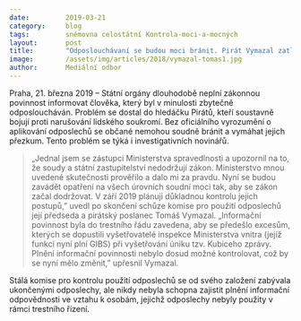 ```yaml
---
date:         2019-03-21
category:     blog
tags:         sněmovna celostátní Kontrola-moci-a-mocných
layout:       post
title:        "Odposlouchávaní se budou moci bránit. Pirát Vymazal zatlačil na Ministerstvo spravedlnosti"
image:        /assets/img/articles/2018/vymazal-tomas1.jpg
author:       Mediální odbor
---
```



Praha, 21. března 2019 – Státní orgány dlouhodobě neplní zákonnou povinnost informovat člověka, který byl v minulosti zbytečně odposloucháván. Problém se dostal do hledáčku Pirátů, kteří soustavně bojují proti narušování lidského soukromí. Bez oficiálního vyrozumění o aplikování odposlechů se občané nemohou soudně bránit a vymáhat jejich přezkum. Tento problém se týká i investigativních novinářů.

> „Jednal jsem se zástupci Ministerstva spravedlnosti a upozornil na to, že soudy a státní zastupitelství nedodržují zákon. Ministerstvo mnou uvedené skutečnosti prověřilo a dalo mi za pravdu. Nyní se budou zavádět opatření na všech úrovních soudní moci tak, aby se zákon začal dodržovat. V září 2019 plánuji důkladnou kontrolu jejich postupů,” uvedl po skončení schůze komise pro použití odposlechů její předseda a pirátský poslanec Tomáš Vymazal. „Informační povinnost byla do trestního řádu zavedena, aby se předešlo excesům, kterých se dopustili vyšetřovatelé inspekce Ministerstva vnitra (jejíž funkci nyní plní GIBS) při vyšetřování úniku tzv. Kubiceho zprávy. Plnění informační povinnosti nebylo dosud možné kontrolovat, což by se nyní mělo změnit,” upřesnil Vymazal.

Stálá komise pro kontrolu použití odposlechů se od svého založení zabývala ukončenými odposlechy, ale nikdy nebyla schopna zajistit plnění informační odpovědnosti ve vztahu k osobám, jejichž odposlechy nebyly použity v rámci trestního řízení.
